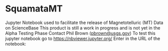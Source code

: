 # SquamataMT
Jupyter Notebook used to facilitate the release of Magnetotelluric (MT) Data on ScienceBase
This product is still a work in progress and is not yet in the Alpha Testing Phase
Contact Phil Brown (pbrown@usgs.gov)
To test this jupyter notebook go to https://nbviewer.jupyter.org/
Enter in the URL of the notebook: 
